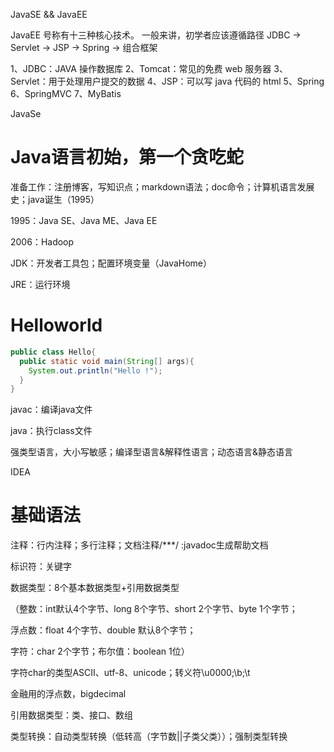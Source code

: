 JavaSE && JavaEE


JavaEE 号称有十三种核心技术。
一般来讲，初学者应该遵循路径 JDBC -> Servlet -> JSP -> Spring -> 组合框架

1、JDBC：JAVA 操作数据库 
2、Tomcat：常见的免费 web 服务器 
3、Servlet：用于处理用户提交的数据 
4、JSP：可以写 java 代码的 html
 5、Spring 
6、SpringMVC 
7、MyBatis



JavaSe

# Java语言初始，第一个贪吃蛇

准备工作：注册博客，写知识点；markdown语法；doc命令；计算机语言发展史；java诞生（1995）

1995：Java SE、Java ME、Java EE

2006：Hadoop

JDK：开发者工具包；配置环境变量（JavaHome）

JRE：运行环境

# Helloworld

~~~java
public class Hello{
  public static void main(String[] args){
    System.out.println("Hello !");
  }
}
~~~

javac：编译java文件

java：执行class文件

强类型语言，大小写敏感；编译型语言&解释性语言；动态语言&静态语言

IDEA

# 基础语法

注释：行内注释；多行注释；文档注释/***/ :javadoc生成帮助文档

标识符：关键字

数据类型：8个基本数据类型+引用数据类型

（整数：int默认4个字节、long 8个字节、short 2个字节、byte 1个字节；

浮点数：float 4个字节、double 默认8个字节；

字符：char 2个字节；布尔值：boolean 1位）

字符char的类型ASCII、utf-8、unicode；转义符\u0000;\b;\t

金融用的浮点数，bigdecimal

引用数据类型：类、接口、数组

类型转换：自动类型转换（低转高（字节数||子类父类））；强制类型转换


